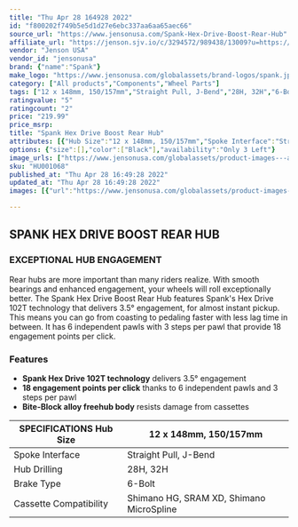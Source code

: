 ```yaml
---
title: "Thu Apr 28 164928 2022"
id: "f800202f749b5e5d1d27e6ebc337aa6aa65aec66"
source_url: "https://www.jensonusa.com/Spank-Hex-Drive-Boost-Rear-Hub"
affiliate_url: "https://jenson.sjv.io/c/3294572/989438/13009?u=https://www.jensonusa.com/Spank-Hex-Drive-Boost-Rear-Hub"
vendor: "Jenson USA"
vendor_id: "jensonusa"
brand: {"name":"Spank"}
make_logo: "https://www.jensonusa.com/globalassets/brand-logos/spank.jpg"
category: ["All products","Components","Wheel Parts"]
tags: ["12 x 148mm, 150/157mm","Straight Pull, J-Bend","28H, 32H","6-Bolt","Shimano HG, SRAM XD, Shimano MicroSpline"]
ratingvalue: "5"
ratingcount: "2"
price: "219.99"
price_msrp: 
title: "Spank Hex Drive Boost Rear Hub"
attributes: [{"Hub Size":"12 x 148mm, 150/157mm","Spoke Interface":"Straight Pull, J-Bend","Hub Drilling":"28H, 32H","Brake Type":"6-Bolt","Cassette Compatibility":"Shimano HG, SRAM XD, Shimano MicroSpline"}]
options: {"size":[],"color":["Black"],"availability":"Only 3 Left"}
image_urls: ["https://www.jensonusa.com/globalassets/product-images---all-assets/spank/hu001068-black-straightpull-xd.jpg"]
sku: "HU001068"
published_at: "Thu Apr 28 16:49:28 2022"
updated_at: "Thu Apr 28 16:49:28 2022"
images: [{"url":"https://www.jensonusa.com/globalassets/product-images---all-assets/spank/hu001068-black-straightpull-xd.jpg","path":"full/ff03899a9cd30ffcae0c8c0f311d8bdd01800964.jpg","checksum":"2fb9efad2b02b2a7304be8d2decfb5ec","status":"downloaded"}]

---
```

## SPANK HEX DRIVE BOOST REAR HUB

### EXCEPTIONAL HUB ENGAGEMENT

Rear hubs are more important than many riders realize. With smooth bearings
and enhanced engagement, your wheels will roll exceptionally better. The Spank
Hex Drive Boost Rear Hub features Spank's Hex Drive 102T technology that
delivers 3.5° engagement, for almost instant pickup. This means you can go
from coasting to pedaling faster with less lag time in between. It has 6
independent pawls with 3 steps per pawl that provide 18 engagement points per
click.

### Features

  * **Spank Hex Drive 102T technology** delivers 3.5° engagement
  * **18 engagement points per click** thanks to 6 independent pawls and 3 steps per pawl
  * **Bite-Block alloy freehub body** resists damage from cassettes

SPECIFICATIONS Hub Size | 12 x 148mm, 150/157mm  
---|---  
Spoke Interface | Straight Pull, J-Bend  
Hub Drilling | 28H, 32H  
Brake Type | 6-Bolt  
Cassette Compatibility | Shimano HG, SRAM XD, Shimano MicroSpline

